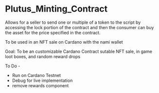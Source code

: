 # Plutus_Minting_Contract
Allows for a seller to send one or multiple of a token to the script by accessing the lock portion of the contract and then the consumer can buy the asset for the price specified in the contract.

To be used in an NFT sale on Cardano with the nami wallet

Goal: To be an customizable Cardano Contract sutable NFT sale, in game loot boxes, and random reward drops

To Do - 
+ Run on Cardano Testnet 
+ Debug for live implementation
+ remove rewards component
